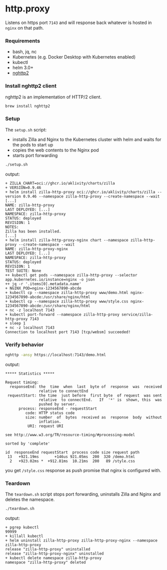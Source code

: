 # http.proxy

Listens on https port `7143` and will response back whatever is hosted in `nginx` on that path.

### Requirements

- bash, jq, nc
- Kubernetes (e.g. Docker Desktop with Kubernetes enabled)
- kubectl
- helm 3.0+
- [nghttp2](https://nghttp2.org/)

### Install nghttp2 client

nghttp2 is an implementation of HTTP/2 client.

```bash
brew install nghttp2
```

### Setup

The `setup.sh` script:

- installs Zilla and Nginx to the Kubernetes cluster with helm and waits for the pods to start up
- copies the web contents to the Nginx pod
- starts port forwarding

```bash
./setup.sh
```

output:

```text
+ ZILLA_CHART=oci://ghcr.io/aklivity/charts/zilla
+ VERSION=0.9.46
+ helm install zilla-http-proxy oci://ghcr.io/aklivity/charts/zilla --version 0.9.46 --namespace zilla-http-proxy --create-namespace --wait [...]
NAME: zilla-http-proxy
LAST DEPLOYED: [...]
NAMESPACE: zilla-http-proxy
STATUS: deployed
REVISION: 1
NOTES:
Zilla has been installed.
[...]
+ helm install zilla-http-proxy-nginx chart --namespace zilla-http-proxy --create-namespace --wait
NAME: zilla-http-proxy-nginx
LAST DEPLOYED: [...]
NAMESPACE: zilla-http-proxy
STATUS: deployed
REVISION: 1
TEST SUITE: None
++ kubectl get pods --namespace zilla-http-proxy --selector app.kubernetes.io/instance=nginx -o json
++ jq -r '.items[0].metadata.name'
+ NGINX_POD=nginx-1234567890-abcde
+ kubectl cp --namespace zilla-http-proxy www/demo.html nginx-1234567890-abcde:/usr/share/nginx/html
+ kubectl cp --namespace zilla-http-proxy www/style.css nginx-1234567890-abcde:/usr/share/nginx/html
+ nc -z localhost 7143
+ kubectl port-forward --namespace zilla-http-proxy service/zilla-http-proxy 7143
+ sleep 1
+ nc -z localhost 7143
Connection to localhost port 7143 [tcp/websm] succeeded!
```

### Verify behavior

```bash
nghttp -ansy https://localhost:7143/demo.html
```

output:

```text
***** Statistics *****

Request timing:
  responseEnd: the  time  when  last  byte of  response  was  received
               relative to connectEnd
 requestStart: the time  just before  first byte  of request  was sent
               relative  to connectEnd.   If  '*' is  shown, this  was
               pushed by server.
      process: responseEnd - requestStart
         code: HTTP status code
         size: number  of  bytes  received as  response  body  without
               inflation.
          URI: request URI

see http://www.w3.org/TR/resource-timing/#processing-model

sorted by 'complete'

id  responseEnd requestStart  process code size request path
 13   +921.19ms       +146us 921.05ms  200  320 /demo.html
  2   +923.02ms *  +912.81ms  10.21ms  200   89 /style.css
```

you get `/style.css` response as push promise that nginx is configured with.

### Teardown

The `teardown.sh` script stops port forwarding, uninstalls Zilla and Nginx and deletes the namespace.

```bash
./teardown.sh
```

output:

```text
+ pgrep kubectl
99999
+ killall kubectl
+ helm uninstall zilla-http-proxy zilla-http-proxy-nginx --namespace zilla-http-proxy
release "zilla-http-proxy" uninstalled
release "zilla-http-proxy-nginx" uninstalled
+ kubectl delete namespace zilla-http-proxy
namespace "zilla-http-proxy" deleted
```
